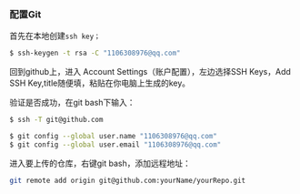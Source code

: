 ### 配置Git

首先在本地创建`ssh key；`

```bash
$ ssh-keygen -t rsa -C "1106308976@qq.com"
```

回到github上，进入 Account Settings（账户配置），左边选择SSH Keys，Add SSH Key,title随便填，粘贴在你电脑上生成的key。

验证是否成功，在git bash下输入：

```bash
$ ssh -T git@github.com
```

```bash
$ git config --global user.name "1106308976@qq.com"
$ git config --global user.email "1106308976@qq.com"
```

进入要上传的仓库，右键git bash，添加远程地址：

```bash
git remote add origin git@github.com:yourName/yourRepo.git
```